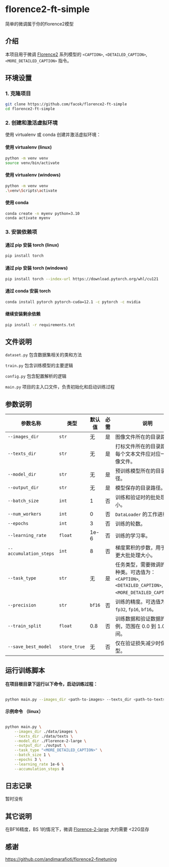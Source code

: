 # florence2-ft-simple
简单的微调属于你的florence2模型

## 介绍
本项目用于微调 [Florence2](https://huggingface.co/microsoft/Florence-2-large) 系列模型的 `<CAPTION>`, `<DETAILED_CAPTION>`, `<MORE_DETAILED_CAPTION>` 指令。

## 环境设置

### 1. 克隆项目

```bash
git clone https://github.com/facok/florence2-ft-simple
cd florence2-ft-simple
```

### 2. 创建和激活虚拟环境

使用 virtualenv 或 conda 创建并激活虚拟环境：

#### 使用 virtualenv (linux)
```bash
python -m venv venv
source venv/bin/activate
```
#### 使用 virtualenv (windows)
```bash
python -m venv venv
.\venv\Scripts\activate
```

#### 使用 conda
```bash
conda create -n myenv python=3.10
conda activate myenv
```

### 3. 安装依赖项
#### 通过 pip 安装 torch (linux)
```bash
pip install torch
```
#### 通过 pip 安装 torch (windows)
```bash
pip install torch --index-url https://download.pytorch.org/whl/cu121
```
#### 通过 conda 安装 torch
```bash
conda install pytorch pytorch-cuda=12.1 -c pytorch -c nvidia
```
#### 继续安装剩余依赖
```bash
pip install -r requirements.txt
```

## 文件说明
`dataset.py` 包含数据集相关的类和方法

`train.py` 包含训练模型的主要逻辑

`config.py` 包含配置解析的逻辑

`main.py` 项目的主入口文件，负责初始化和启动训练过程

## 参数说明

| 参数名称               | 类型       | 默认值  | 必需  | 说明 |
|------------------------|------------|---------|-------|------|
| `--images_dir`         | `str`      | 无      | 是    | 图像文件所在的目录路径。 |
| `--texts_dir`          | `str`      | 无      | 是    | 打标文件所在的目录路径。每个文本文件应对应一个图像文件。 |
| `--model_dir`          | `str`      | 无      | 是    | 预训练模型所在的目录路径。 |
| `--output_dir`         | `str`      | 无      | 是    | 模型保存的目录路径。 |
| `--batch_size`         | `int`      | 1       | 否    | 训练和验证时的批处理大小。 |
| `--num_workers`        | `int`      | 0       | 否    | `DataLoader` 的工作进程数。 |
| `--epochs`             | `int`      | 3       | 否    | 训练的轮数。 |
| `--learning_rate`      | `float`    | 1e-6    | 否    | 训练的学习率。 |
| `--accumulation_steps` | `int`      | 8       | 否    | 梯度累积的步数，用于模拟更大批处理大小。 |
| `--task_type`          | `str`      | 无      | 是    | 任务类型，需要微调的任务种类。可选值为：`<CAPTION>`, `<DETAILED_CAPTION>`, `<MORE_DETAILED_CAPTION>`。 |
| `--precision`          | `str`      | `bf16`  | 否    | 训练的精度。可选值为：`fp32`, `fp16`, `bf16`。 |
| `--train_split`        | `float`    | 0.8     | 否    | 训练数据和验证数据的比例，范围在 0.0 到 1.0 之间。 |
| `--save_best_model`    | `store_true` | 无    | 否    | 仅在验证损失减少时保存模型。 |



## 运行训练脚本
#### 在项目根目录下运行以下命令，启动训练过程：

```bash

python main.py --images_dir <path-to-images> --texts_dir <path-to-texts> --model_dir <path-to-model> --output_dir <path-to-output> --task_type <task-type> --batch_size <batch-size> --epochs <epochs> --learning_rate <learning-rate> --accumulation_steps <accumulation-steps> --precision <precision> --train_split <train-split> --save_best_model
```
#### 示例命令 （linux）
```bash

python main.py \
    --images_dir ./data/images \
    --texts_dir ./data/texts \
    --model_dir ./Florence-2-large \
    --output_dir ./output \
    --task_type "<MORE_DETAILED_CAPTION>" \
    --batch_size 1 \
    --epochs 3 \
    --learning_rate 1e-6 \
    --accumulation_steps 8 
```
## 日志记录
暂时没有

## 其它说明
在BF16精度，BS 1的情况下，微调 [Florence-2-large](https://huggingface.co/microsoft/Florence-2-large) 大约需要 <22G显存

## 感谢
https://github.com/andimarafioti/florence2-finetuning
